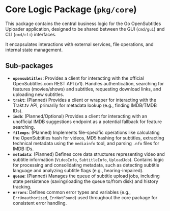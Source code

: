 # Core Logic Package (`pkg/core`)

This package contains the central business logic for the Go OpenSubtitles Uploader application, designed to be shared between the GUI (`cmd/gui`) and CLI (`cmd/cli`) interfaces.

It encapsulates interactions with external services, file operations, and internal state management.

## Sub-packages

*   **`opensubtitles`**: Provides a client for interacting with the official OpenSubtitles.com REST API (v1). Handles authentication, searching for features (movies/shows) and subtitles, requesting download links, and uploading new subtitles.
*   **`trakt`**: (Planned) Provides a client or wrapper for interacting with the Trakt.tv API, primarily for metadata lookup (e.g., finding IMDB/TMDB IDs).
*   **`imdb`**: (Planned/Optional) Provides a client for interacting with an unofficial IMDB suggestions endpoint as a potential fallback for feature searching.
*   **`fileops`**: (Planned) Implements file-specific operations like calculating the OpenSubtitles hash for videos, MD5 hashing for subtitles, extracting technical metadata using the `mediainfo` tool, and parsing `.nfo` files for IMDB IDs.
*   **`metadata`**: (Planned) Defines core data structures representing video and subtitle information (`VideoInfo`, `SubtitleInfo`, `UploadJob`). Contains logic for processing and consolidating metadata, such as detecting subtitle language and analyzing subtitle flags (e.g., hearing-impaired).
*   **`queue`**: (Planned) Manages the queue of subtitle upload jobs, including state persistence (saving/loading the queue to/from disk) and history tracking.
*   **`errors`**: Defines common error types and variables (e.g., `ErrUnauthorized`, `ErrNotFound`) used throughout the core package for consistent error handling. 